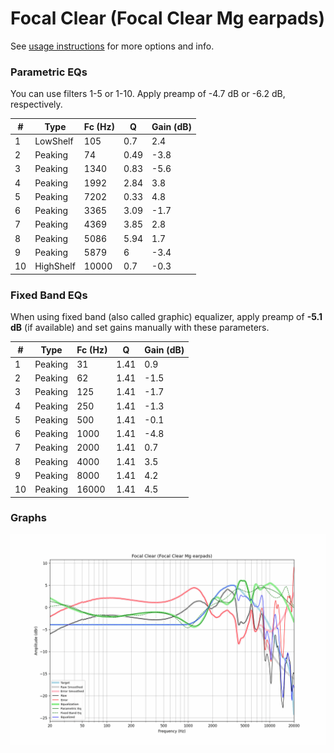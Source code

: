 # Focal Clear (Focal Clear Mg earpads)
See [usage instructions](https://github.com/jaakkopasanen/AutoEq#usage) for more options and info.

### Parametric EQs
You can use filters 1-5 or 1-10. Apply preamp of -4.7 dB or -6.2 dB, respectively.

|   # | Type      |   Fc (Hz) |    Q |   Gain (dB) |
|-----|-----------|-----------|------|-------------|
|   1 | LowShelf  |       105 | 0.7  |         2.4 |
|   2 | Peaking   |        74 | 0.49 |        -3.8 |
|   3 | Peaking   |      1340 | 0.83 |        -5.6 |
|   4 | Peaking   |      1992 | 2.84 |         3.8 |
|   5 | Peaking   |      7202 | 0.33 |         4.8 |
|   6 | Peaking   |      3365 | 3.09 |        -1.7 |
|   7 | Peaking   |      4369 | 3.85 |         2.8 |
|   8 | Peaking   |      5086 | 5.94 |         1.7 |
|   9 | Peaking   |      5879 | 6    |        -3.4 |
|  10 | HighShelf |     10000 | 0.7  |        -0.3 |

### Fixed Band EQs
When using fixed band (also called graphic) equalizer, apply preamp of **-5.1 dB** (if available) and set gains manually with these parameters.

|   # | Type    |   Fc (Hz) |    Q |   Gain (dB) |
|-----|---------|-----------|------|-------------|
|   1 | Peaking |        31 | 1.41 |         0.9 |
|   2 | Peaking |        62 | 1.41 |        -1.5 |
|   3 | Peaking |       125 | 1.41 |        -1.7 |
|   4 | Peaking |       250 | 1.41 |        -1.3 |
|   5 | Peaking |       500 | 1.41 |        -0.1 |
|   6 | Peaking |      1000 | 1.41 |        -4.8 |
|   7 | Peaking |      2000 | 1.41 |         0.7 |
|   8 | Peaking |      4000 | 1.41 |         3.5 |
|   9 | Peaking |      8000 | 1.41 |         4.2 |
|  10 | Peaking |     16000 | 1.41 |         4.5 |

### Graphs
![](./Focal%20Clear%20(Focal%20Clear%20Mg%20earpads).png)
